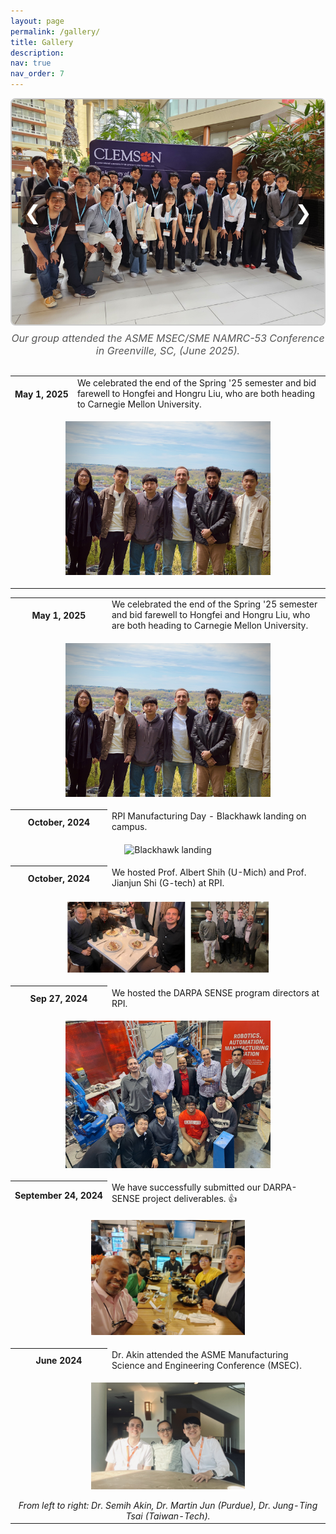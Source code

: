```yaml
---
layout: page
permalink: /gallery/
title: Gallery
description:  
nav: true
nav_order: 7
---
```



<div class="news">


<!-- Photo Collage with Arrows and Caption -->
<div style="position: relative; max-width: 600px; margin: 0 auto 30px;">
  <div id="collage" style="position: relative; border: 2px solid #ccc; border-radius: 8px; overflow: hidden; height: 360px;">
    <img src="../assets/img/MSEC_1.JPG" alt="Photo 1" style="position: absolute; width: 100%; height: 100%; object-fit: cover; top: 0; left: 0; opacity: 1; transition: opacity 0.6s ease;" />
    <img src="../assets/img/MSEC_2.JPG" alt="Photo 2" style="position: absolute; width: 100%; height: 100%; object-fit: cover; top: 0; left: 0; opacity: 0; transition: opacity 0.6s ease;" />
    <img src="../assets/img/MSEC_3.JPG" alt="Photo 3" style="position: absolute; width: 100%; height: 100%; object-fit: cover; top: 0; left: 0; opacity: 0; transition: opacity 0.6s ease;" />
    <img src="../assets/img/MSEC_4.JPG" alt="Photo 4" style="position: absolute; width: 100%; height: 100%; object-fit: cover; top: 0; left: 0; opacity: 0; transition: opacity 0.6s ease;" />
    <img src="../assets/img/MSEC_5.JPG" alt="Photo 5" style="position: absolute; width: 100%; height: 100%; object-fit: cover; top: 0; left: 0; opacity: 0; transition: opacity 0.6s ease;" />
    <img src="../assets/img/MSEC_6.JPG" alt="Photo 6" style="position: absolute; width: 100%; height: 100%; object-fit: cover; top: 0; left: 0; opacity: 0; transition: opacity 0.6s ease;" />
    <img src="../assets/img/MSEC_7.JPG" alt="Photo 7" style="position: absolute; width: 100%; height: 100%; object-fit: cover; top: 0; left: 0; opacity: 0; transition: opacity 0.6s ease;" />
    <!-- Left Arrow -->
    <div id="prev" style="position: absolute; top: 50%; left: 10px; transform: translateY(-50%); font-size: 2rem; color: white; background: rgba(0,0,0,0.4); padding: 5px 10px; border-radius: 5px; cursor: pointer;">&#10094;</div>
    <!-- Right Arrow -->
    <div id="next" style="position: absolute; top: 50%; right: 10px; transform: translateY(-50%); font-size: 2rem; color: white; background: rgba(0,0,0,0.4); padding: 5px 10px; border-radius: 5px; cursor: pointer;">&#10095;</div>
  </div>

  <!-- Caption -->
  <div id="caption" style="text-align: center; font-style: italic; font-size: 1rem; color: #555; margin-top: 10px;">
    Our group attended the ASME MSEC/SME NAMRC-53 Conference in Greenville, SC, (June 2025).
  </div>
</div>

<script>
  (function() {
    const images = document.querySelectorAll('#collage img');
    const caption = document.getElementById('caption');
    const captions = [
      "Our group attended the ASME MSEC/SME NAMRC-53 Conference in Greenville, SC (June 2025)",
      "Enjoying technical sessions and networking at MSEC/NAMRC.",
      "Group photo during the conference lunch break.",
      "Poster session with great student presentations.",
      "Shamim presenting his work on manufacturing analytics.",
      "Group dinner with colleagues and friends.",
      "Scenic view from the Greenville conference venue."
    ];

    let currentIndex = 0;

    function showImage(index) {
      images.forEach((img, i) => {
        img.style.opacity = i === index ? 1 : 0;
      });
      caption.textContent = captions[index];
    }

    document.getElementById('prev').addEventListener('click', () => {
      currentIndex = (currentIndex - 1 + images.length) % images.length;
      showImage(currentIndex);
    });

    document.getElementById('next').addEventListener('click', () => {
      currentIndex = (currentIndex + 1) % images.length;
      showImage(currentIndex);
    });

    showImage(currentIndex); // Initialize
  })();
</script>


  <!-- Existing content below -->
  <div class="table-responsive">
    <table class="table table-sm table-borderless">
      <tr>
        <th scope="row" style="white-space: nowrap;">May 1, 2025</th>
        <td>We celebrated the end of the Spring '25 semester and bid farewell to Hongfei and Hongru Liu, who are both heading to Carnegie Mellon University.</td>
      </tr>
      <tr>
        <td colspan="2" style="text-align: center;">
          <figure>
            <img src="../assets/img/Semi_Lab_Spring2025.jpg" alt="Spring 2025 Farewell" style="width:80%; max-width:500px;">                        
          </figure>
        </td>
      </tr>
      <!-- ... (rest of your existing table rows and images) ... -->
    </table>
  </div>
</div>

  <div class="table-responsive">
    <table class="table table-sm table-borderless">
      <tr>
        <th scope="row" style="white-space: nowrap;">May 1, 2025</th>
        <td>We celebrated the end of the Spring '25 semester and bid farewell to Hongfei and Hongru Liu, who are both heading to Carnegie Mellon University.</td>
      </tr>
      <tr>
        <td colspan="2" style="text-align: center;">
          <figure>
            <img src="../assets/img/Semi_Lab_Spring2025.jpg" alt="Spring 2025 Farewell" style="width:80%; max-width:500px;">                        
          </figure>
        </td>
      </tr>
      <tr>
        <th scope="row" style="white-space: nowrap;">October, 2024</th>
        <td>RPI Manufacturing Day - Blackhawk landing on campus.</td>
      </tr>
      <tr>
        <td colspan="2" style="text-align: center;">
          <figure>
            <img src="../assets/img/blackhawk.png" alt="Blackhawk landing" style="width:90%; max-width:500px; height:auto; max-height:1000px;">                        
          </figure>
        </td>
      </tr>
      <tr>
        <th scope="row" style="white-space: nowrap;">October, 2024</th>
        <td>We hosted Prof. Albert Shih (U-Mich) and Prof. Jianjun Shi (G-tech) at RPI.</td>
      </tr>
      <tr>
        <td colspan="2" style="text-align: center;">
          <figure>
            <img src="../assets/img/Alber_Shi.jpg" alt="Prof. Albert Shih Visit" style="width:80%; max-width:500px; height:auto; max-height:1000px;">                        
          </figure>
        </td>
      </tr>
      <tr>
        <th scope="row" style="white-space: nowrap;">Sep 27, 2024</th>
        <td>We hosted the DARPA SENSE program directors at RPI.</td>
      </tr>
      <tr>
        <td colspan="2" style="text-align: center;">
          <figure>
            <img src="../assets/img/DARPA_visit2.jpg" alt="DARPA Visit" style="width:80%; max-width:500px;">                        
          </figure>
        </td>
      </tr>
      <tr>
        <th scope="row" style="white-space: nowrap;">September 24, 2024</th>
        <td>We have successfully submitted our DARPA-SENSE project deliverables. <span class="star">&#128077;</span></td>
      </tr>
      <tr>
        <td colspan="2" style="text-align: center;">
          <figure>
            <img src="../assets/img/Darpa_dinner.jpg" alt="DARPA Dinner" style="width:60%; max-width:400px;">
          </figure>
        </td>
      </tr>
      <tr>
        <th scope="row" style="white-space: nowrap;">June 2024</th>
        <td>Dr. Akin attended the ASME Manufacturing Science and Engineering Conference (MSEC).</td>
      </tr>
      <tr>
        <td colspan="2" style="text-align: center;">
          <figure>
            <img src="../assets/img/martinjun_tim.jpg" alt="ASME MSEC Photo" style="width:60%; max-width:400px;">
          </figure>
          <i>From left to right: Dr. Semih Akin, Dr. Martin Jun (Purdue), Dr. Jung-Ting Tsai (Taiwan-Tech).</i>
        </td>
      </tr>  